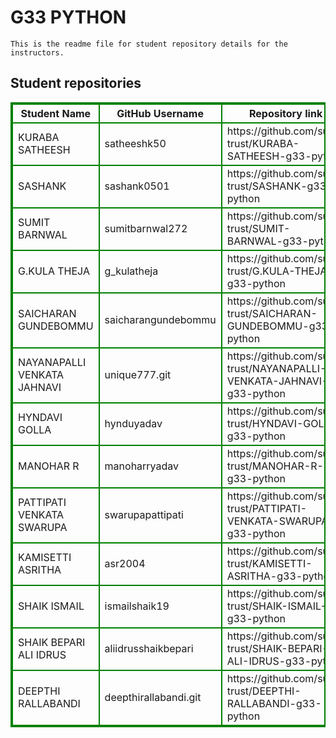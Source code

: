 # G33 PYTHON
    This is the readme file for student repository details for the instructors.
## Student repositories 
<table style="border : 2px solid green; width:100%;">
<tr >
<th style="border : 2px solid green;">Student Name</th>
<th style="border : 2px solid green;">GitHub Username</th>
<th style="border : 2px solid green;">Repository link</th>
</tr>
<tr style="border : 2px solid green;">
<td style="border : 2px solid green;">KURABA SATHEESH</td> 

<td style="border : 2px solid green;">satheeshk50</td> 

<td style="border : 2px solid green;">https://github.com/sure-trust/KURABA-SATHEESH-g33-python</td> 
</tr>

<tr style="border : 2px solid green;">
<td style="border : 2px solid green;">SASHANK</td> 

<td style="border : 2px solid green;">sashank0501</td> 

<td style="border : 2px solid green;">https://github.com/sure-trust/SASHANK-g33-python</td> 
</tr>

<tr style="border : 2px solid green;">
<td style="border : 2px solid green;">SUMIT BARNWAL</td> 

<td style="border : 2px solid green;">sumitbarnwal272</td> 

<td style="border : 2px solid green;">https://github.com/sure-trust/SUMIT-BARNWAL-g33-python</td> 
</tr>

<tr style="border : 2px solid green;">
<td style="border : 2px solid green;">G.KULA THEJA</td> 

<td style="border : 2px solid green;">g_kulatheja</td> 

<td style="border : 2px solid green;">https://github.com/sure-trust/G.KULA-THEJA-g33-python</td> 
</tr>

<tr style="border : 2px solid green;">
<td style="border : 2px solid green;">SAICHARAN GUNDEBOMMU</td> 

<td style="border : 2px solid green;">saicharangundebommu</td> 

<td style="border : 2px solid green;">https://github.com/sure-trust/SAICHARAN-GUNDEBOMMU-g33-python</td> 
</tr>

<tr style="border : 2px solid green;">
<td style="border : 2px solid green;">NAYANAPALLI VENKATA JAHNAVI</td> 

<td style="border : 2px solid green;">unique777.git</td> 

<td style="border : 2px solid green;">https://github.com/sure-trust/NAYANAPALLI-VENKATA-JAHNAVI-g33-python</td> 
</tr>

<tr style="border : 2px solid green;">
<td style="border : 2px solid green;">HYNDAVI GOLLA</td> 

<td style="border : 2px solid green;">hynduyadav</td> 

<td style="border : 2px solid green;">https://github.com/sure-trust/HYNDAVI-GOLLA-g33-python</td> 
</tr>

<tr style="border : 2px solid green;">
<td style="border : 2px solid green;">MANOHAR R</td> 

<td style="border : 2px solid green;">manoharryadav</td> 

<td style="border : 2px solid green;">https://github.com/sure-trust/MANOHAR-R-g33-python</td> 
</tr>

<tr style="border : 2px solid green;">
<td style="border : 2px solid green;">PATTIPATI VENKATA SWARUPA</td> 

<td style="border : 2px solid green;">swarupapattipati</td> 

<td style="border : 2px solid green;">https://github.com/sure-trust/PATTIPATI-VENKATA-SWARUPA-g33-python</td> 
</tr>

<tr style="border : 2px solid green;">
<td style="border : 2px solid green;">KAMISETTI ASRITHA</td> 

<td style="border : 2px solid green;">asr2004</td> 

<td style="border : 2px solid green;">https://github.com/sure-trust/KAMISETTI-ASRITHA-g33-python</td> 
</tr>

<tr style="border : 2px solid green;">
<td style="border : 2px solid green;">SHAIK ISMAIL</td> 

<td style="border : 2px solid green;">ismailshaik19</td> 

<td style="border : 2px solid green;">https://github.com/sure-trust/SHAIK-ISMAIL-g33-python</td> 
</tr>

<tr style="border : 2px solid green;">
<td style="border : 2px solid green;">SHAIK BEPARI ALI IDRUS</td> 

<td style="border : 2px solid green;">aliidrusshaikbepari</td> 

<td style="border : 2px solid green;">https://github.com/sure-trust/SHAIK-BEPARI-ALI-IDRUS-g33-python</td> 
</tr>

<tr style="border : 2px solid green;">
<td style="border : 2px solid green;">DEEPTHI RALLABANDI</td> 

<td style="border : 2px solid green;">deepthirallabandi.git</td> 

<td style="border : 2px solid green;">https://github.com/sure-trust/DEEPTHI-RALLABANDI-g33-python</td> 
</tr>
